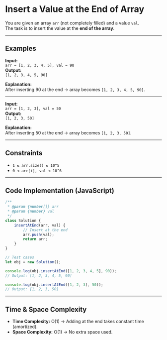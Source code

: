 
# Insert a Value at the End of Array

You are given an array `arr` (not completely filled) and a value `val`.  
The task is to insert the value at the **end of the array**.

---

## Examples

**Input:**  
`arr = [1, 2, 3, 4, 5], val = 90`  
**Output:**  
`[1, 2, 3, 4, 5, 90]`  

**Explanation:**  
After inserting 90 at the end → array becomes `[1, 2, 3, 4, 5, 90]`.

---

**Input:**  
`arr = [1, 2, 3], val = 50`  
**Output:**  
`[1, 2, 3, 50]`  

**Explanation:**  
After inserting 50 at the end → array becomes `[1, 2, 3, 50]`.

---

## Constraints
- `1 ≤ arr.size() ≤ 10^5`  
- `0 ≤ arr[i], val ≤ 10^6`  

---

## Code Implementation (JavaScript)

```javascript
/**
 * @param {number[]} arr
 * @param {number} val
 */
class Solution {
    insertAtEnd(arr, val) {
        // Insert at the end
        arr.push(val);
        return arr;
    }
}

// Test cases
let obj = new Solution();

console.log(obj.insertAtEnd([1, 2, 3, 4, 5], 90)); 
// Output: [1, 2, 3, 4, 5, 90]

console.log(obj.insertAtEnd([1, 2, 3], 50)); 
// Output: [1, 2, 3, 50]
````

---

## Time & Space Complexity

* **Time Complexity:** O(1) → Adding at the end takes constant time (amortized).
* **Space Complexity:** O(1) → No extra space used.
